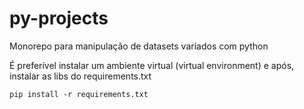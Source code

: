 # py-projects

Monorepo para manipulação de datasets variados com python

É preferível instalar um ambiente virtual (virtual environment) e após, instalar as libs do requirements.txt

`pip install -r requirements.txt`
